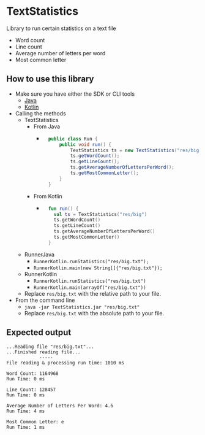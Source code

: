 # TextStatistics
Library to run certain statistics on a text file
* Word count
* Line count
* Average number of letters per word
* Most common letter

## How to use this library
* Make sure you have either the SDK or CLI tools
    * [Java](http://www.oracle.com/technetwork/java/javase/downloads/jdk8-downloads-2133151.html)
    * [Kotlin](https://kotlinlang.org/docs/tutorials/command-line.html)
* Calling the methods
    * TextStatistics
        * From Java
            * ```java
                public class Run {
                    public void run() {
                        TextStatistics ts = new TextStatistics("res/big.txt");
                        ts.getWordCount();
                        ts.getLineCount();
                        ts.getAverageNumberOfLettersPerWord();
                        ts.getMostCommonLetter();
                    }
                }
               ```
        * From Kotlin
            * ```kotlin
                fun run() {
                  val ts = TextStatistics("res/big")
                  ts.getWordCount()
                  ts.getLineCount()
                  ts.getAverageNumberOfLettersPerWord()
                  ts.getMostCommonLetter() 
                }
                ```
    * RunnerJava
        * `RunnerKotlin.runStatistics("res/big.txt");`
        * `RunnerKotlin.main(new String[]{"res/big.txt"});`
    * RunnerKotlin
        * `RunnerKotlin.runStatistics("res/big.txt")`
        * `RunnerKotlin.main(arrayOf("res/big.txt"))`
    * Replace `res/big.txt` with the relative path to your file.
* From the command line
    * `java -jar TextStatistics.jar "res/big.txt"`
    * Replace `res/big.txt` with the absolute path to your file.

## Expected output
```
...Reading file "res/big.txt"...
...Finished reading file...
			-----
File reading & processing run time: 1010 ms

Word Count: 1164968
Run Time: 0 ms

Line Count: 128457
Run Time: 0 ms

Average Number of Letters Per Word: 4.6
Run Time: 4 ms

Most Common Letter: e
Run Time: 1 ms
```
 
 
